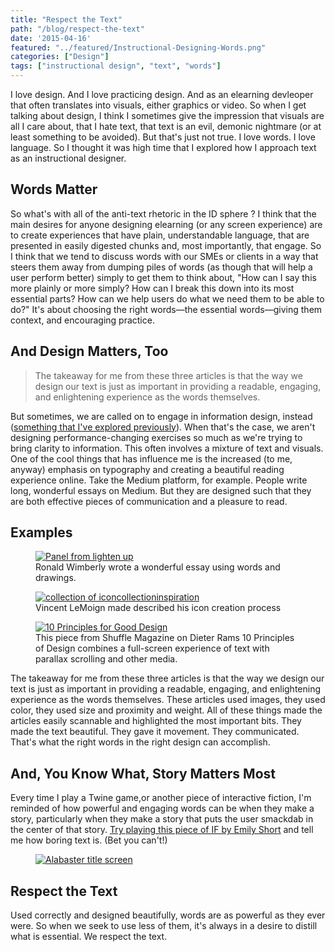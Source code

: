 ```yaml
---
title: "Respect the Text"
path: "/blog/respect-the-text"
date: '2015-04-16'
featured: "../featured/Instructional-Designing-Words.png"
categories: ["Design"]
tags: ["instructional design", "text", "words"]
---
```


I love design. And I love practicing design. And as an elearning devleoper that often translates into visuals, either graphics or video. So when I get talking about design, I think I sometimes give the impression that visuals are all I care about, that I hate text, that text is an evil, demonic nightmare (or at least something to be avoided). But that's just not true. I love words. I love language. So I thought it was high time that I explored how I approach text as an instructional designer.

## Words Matter

So what's with all of the anti-text rhetoric in the ID sphere ? I think that the main desires for anyone designing elearning (or any screen experience) are to create experiences that have plain, understandable language, that are presented in easily digested chunks and, most importantly, that engage. So I think that we tend to discuss words with our SMEs or clients in a way that steers them away from dumping piles of words (as though that will help a user perform better) simply to get them to think about, "How can I say this more plainly or more simply? How can I break this down into its most essential parts? How can we help users do what we need them to be able to do?" It's about choosing the right words—the essential words—giving them context, and encouraging practice.

## And Design Matters, Too

> The takeaway for me from these three articles is that the way we design our text is just as important in providing a readable, engaging, and enlightening experience as the words themselves.

But sometimes, we are called on to engage in information design, instead ([something that I've explored previously](/blog/information-design-and-digital-magazines/ "Information Design and Digital Magazines")). When that's the case, we aren't designing performance-changing exercises so much as we're trying to bring clarity to information. This often involves a mixture of text and visuals. One of the cool things that has influence me is the increased (to me, anyway) emphasis on typography and creating a beautiful reading experience online. Take the Medium platform, for example. People write long, wonderful essays on Medium. But they are designed such that they are both effective pieces of communication and a pleasure to read.

## Examples

<figure>
  <a href="https://thenib.com/lighten-up-4f7f96ca8a7e" target="blank">
    <img
    sizes="(max-width: 810px) 100vw, 810px"
    srcset="http://res.cloudinary.com/dhdaswa6t/image/upload/f_auto,q_60,w_203/v1530396697/blog/lightenup.jpeg 203w,
            http://res.cloudinary.com/dhdaswa6t/image/upload/f_auto,q_60,w_405/v1530396697/blog/lightenup.jpeg 405w,
            http://res.cloudinary.com/dhdaswa6t/image/upload/f_auto,q_60,w_810/v1530396697/blog/lightenup.jpeg 810w,
            http://res.cloudinary.com/dhdaswa6t/image/upload/f_auto,q_60,w_1215/v1530396697/blog/lightenup.jpeg 1215w"
    src="http://res.cloudinary.com/dhdaswa6t/image/upload/f_auto,q_60,w_810/v1530396697/blog/lightenup.jpeg"
    alt="Panel from lighten up"/>
  </a>
  <figcaption>Ronald Wimberly wrote a wonderful essay using words and drawings.</figcaption>
</figure>

<figure>
  <a href="https://medium.com/@webalys/how-to-create-a-collection-with-thousands-of-icons-5051a613511c" target="blank">
    <img
    sizes="(max-width: 810px) 100vw, 810px"
    srcset="http://res.cloudinary.com/dhdaswa6t/image/upload/f_auto,q_60,w_203/v1530396697/blog/iconcollectioninspiration.png 203w,
            http://res.cloudinary.com/dhdaswa6t/image/upload/f_auto,q_60,w_405/v1530396697/blog/iconcollectioninspiration.png 405w,
            http://res.cloudinary.com/dhdaswa6t/image/upload/f_auto,q_60,w_810/v1530396697/blog/iconcollectioninspiration.png 810w,
            http://res.cloudinary.com/dhdaswa6t/image/upload/f_auto,q_60,w_1215/v1530396697/blog/iconcollectioninspiration.png 1215w"
    src="http://res.cloudinary.com/dhdaswa6t/image/upload/f_auto,q_60,w_810/v1530396697/blog/iconcollectioninspiration.png"
    alt="collection of iconcollectioninspiration" />
  </a>
  <figcaption>Vincent LeMoign made described his icon creation process</figcaption>
</figure>

<figure>
  <a href="https://readymag.com/shuffle/dieter-rams/products/" target="blank">
    <img
    sizes="(max-width: 810px) 100vw, 810px"
    srcset="http://res.cloudinary.com/dhdaswa6t/image/upload/f_auto,q_60,w_203/v1530396697/blog/dieterrams.png 203w,
            http://res.cloudinary.com/dhdaswa6t/image/upload/f_auto,q_60,w_405/v1530396697/blog/dieterrams.png 405w,
            http://res.cloudinary.com/dhdaswa6t/image/upload/f_auto,q_60,w_810/v1530396697/blog/dieterrams.png 810w,
            http://res.cloudinary.com/dhdaswa6t/image/upload/f_auto,q_60,w_1215/v1530396697/blog/dieterrams.png 1215w"
    src="http://res.cloudinary.com/dhdaswa6t/image/upload/f_auto,q_60,w_810/v1530396697/blog/dieterrams.png"
    alt="10 Principles for Good Design" />
  </a>
  <figcaption> This piece from Shuffle Magazine on Dieter Rams 10 Principles of Design combines a full-screen experience of text with parallax scrolling and other media.</figcaption>
</figure>

The takeaway for me from these three articles is that the way we design our text is just as important in providing a readable, engaging, and enlightening experience as the words themselves. These articles used images, they used color, they used size and proximity and weight. All of these things made the articles easily scannable and highlighted the most important bits. They made the text beautiful. They gave it movement. They communicated. That's what the right words in the right design can accomplish.

## And, You Know What, Story Matters Most

Every time I play a Twine game,or another piece of interactive fiction, I'm reminded of how powerful and engaging words can be when they make a story, particularly when they make a story that puts the user smackdab in the center of that story. [Try playing this piece of IF by Emily Short](http://emshort.home.mindspring.com/Alabaster/ "Alabaster") and tell me how boring text is. (Bet you can't!)

<figure>
  <a href="http://emshort.home.mindspring.com/Alabaster/" target="blank">
    <img
    sizes="(max-width: 810px) 100vw, 810px"
    srcset="http://res.cloudinary.com/dhdaswa6t/image/upload/f_auto,q_60,w_203/v1530396697/blog/alabaster.png 203w,
            http://res.cloudinary.com/dhdaswa6t/image/upload/f_auto,q_60,w_405/v1530396697/blog/alabaster.png 405w,
            http://res.cloudinary.com/dhdaswa6t/image/upload/f_auto,q_60,w_810/v1530396697/blog/alabaster.png 810w,
            http://res.cloudinary.com/dhdaswa6t/image/upload/f_auto,q_60,w_1215/v1530396697/blog/alabaster.png 1215w"
    src="http://res.cloudinary.com/dhdaswa6t/image/upload/f_auto,q_60,w_810/v1530396697/blog/alabaster.png"
    alt="Alabaster title screen" />
  </a>
</figure>

## Respect the Text

Used correctly and designed beautifully, words are as powerful as they ever were. So when we seek to use less of them, it's always in a desire to distill what is essential. We respect the text.
